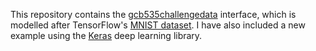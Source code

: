 This repository contains the [gcb535challengedata](https://github.com/evancofer/gcb535challenge/blob/master/gcb535challengedata.py) interface, which is modelled after TensorFlow's [MNIST dataset](https://github.com/tensorflow/tensorflow/blob/a5d8217c4ed90041bea2616c14a8ddcf11ec8c03/tensorflow/examples/tutorials/mnist/input_data.py). I have also included a new example using the [Keras](http://keras.io/) deep learning library.
